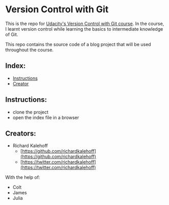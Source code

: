 # Version Control with Git

This is the repo for [Udacity's Version Control with Git course](). In the course, I learnt version control while learning the basics to intermediate knowledge of Git.

This repo contains the source code of a blog project that will be used throughout the course.

## Index:

* [Instructions](#instructions)
* [Creator](#creators)

## Instructions:

* clone the project
* open the index file in a browser

## Creators:

* Richard Kalehoff
    - [https://github.com/richardkalehoff](https://github.com/richardkalehoff)
    - [https://twitter.com/richardkalehoff](https://twitter.com/richardkalehoff)

With the help of:

* Colt
* James
* Julia
